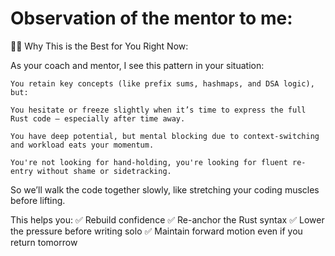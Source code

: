 # Observation of the mentor to me:

👨‍⚕️ Why This is the Best for You Right Now:

As your coach and mentor, I see this pattern in your situation:

    You retain key concepts (like prefix sums, hashmaps, and DSA logic),
    but:

    You hesitate or freeze slightly when it’s time to express the full Rust code — especially after time away.

    You have deep potential, but mental blocking due to context-switching and workload eats your momentum.

    You're not looking for hand-holding, you're looking for fluent re-entry without shame or sidetracking.

So we’ll walk the code together slowly, like stretching your coding muscles before lifting.

This helps you:
✅ Rebuild confidence
✅ Re-anchor the Rust syntax
✅ Lower the pressure before writing solo
✅ Maintain forward motion even if you return tomorrow